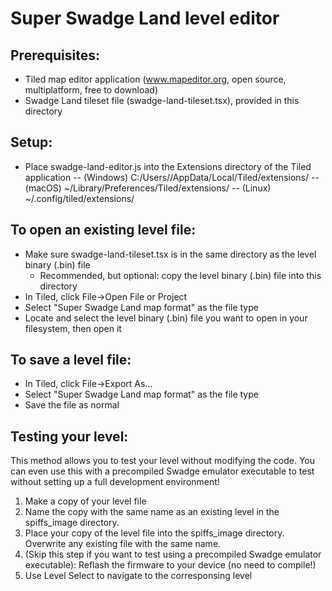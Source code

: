 # Super Swadge Land level editor

## Prerequisites:
- Tiled map editor application (www.mapeditor.org, open source, multiplatform, free to download)
- Swadge Land tileset file (swadge-land-tileset.tsx), provided in this directory

## Setup:
- Place swadge-land-editor.js into the Extensions directory of the Tiled application
-- (Windows) C:/Users/<USER>/AppData/Local/Tiled/extensions/
-- (macOS) ~/Library/Preferences/Tiled/extensions/
-- (Linux) ~/.config/tiled/extensions/

## To open an existing level file:
- Make sure swadge-land-tileset.tsx is in the same directory as the level binary (.bin) file
    - Recommended, but optional: copy the level binary (.bin) file into this directory
- In Tiled, click File->Open File or Project
- Select "Super Swadge Land map format" as the file type
- Locate and select the level binary (.bin) file you want to open in your filesystem, then open it

## To save a level file:
- In Tiled, click File->Export As...
- Select "Super Swadge Land map format" as the file type
- Save the file as normal

## Testing your level:
This method allows you to test your level without modifying the code.
You can even use this with a precompiled Swadge emulator executable to test without setting up a full development environment!

1. Make a copy of your level file 
2. Name the copy with the same name as an existing level in the spiffs_image directory.
3. Place your copy of the level file into the spiffs_image directory. Overwrite any existing file with the same name.
4. (Skip this step if you want to test using a precompiled Swadge emulator executable): Reflash the firmware to your device (no need to compile!)
5. Use Level Select to navigate to the corresponsing level
